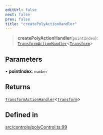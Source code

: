 ```yaml
---
editUrl: false
next: false
prev: false
title: "createPolyActionHandler"
---
```


> **createPolyActionHandler**(`pointIndex`): [`TransformActionHandler`](/api/type-aliases/transformactionhandler/)\<[`Transform`](/api/type-aliases/transform/)\>

## Parameters

• **pointIndex**: `number`

## Returns

[`TransformActionHandler`](/api/type-aliases/transformactionhandler/)\<[`Transform`](/api/type-aliases/transform/)\>

## Defined in

[src/controls/polyControl.ts:99](https://github.com/fabricjs/fabric.js/blob/c093e29e73123dafcfa091ff4d5e04e690bb796e/src/controls/polyControl.ts#L99)
